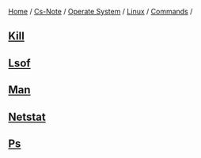 [Home](https://mengxianbin.github.io) /
[Cs-Note](https://mengxianbin.github.io/cs-note) /
[Operate System](https://mengxianbin.github.io/cs-note/operate_system) /
[Linux](https://mengxianbin.github.io/cs-note/operate_system/linux) /
[Commands](https://mengxianbin.github.io/cs-note/operate_system/linux/commands) /

## [Kill](./kill.md)

## [Lsof](./lsof.md)

## [Man](./man.md)

## [Netstat](./netstat.md)

## [Ps](./ps.md)
